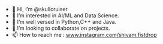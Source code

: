- 👋 Hi, I’m @skullcruiser
- 👀 I’m interested in AI/ML and Data Science.
- 🌱 I’m well versed in Python,C++ and Java.
- 💞️ I’m looking to collaborate on projects.
- 📫 How to reach me : www.instagram.com/shivam.fistdrop

<!---
skullcruiser/skullcruiser is a ✨ special ✨ repository because its `README.md` (this file) appears on your GitHub profile.
You can click the Preview link to take a look at your changes.
--->
